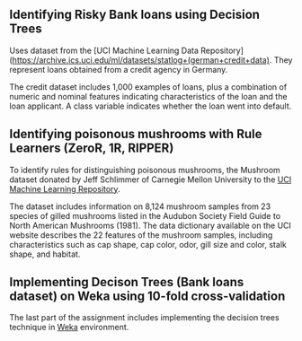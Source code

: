 ## Identifying Risky Bank loans using Decision Trees

Uses dataset from the [UCI Machine Learning Data Repository](https://archive.ics.uci.edu/ml/datasets/statlog+(german+credit+data). 
They represent loans obtained from a credit agency in Germany.

The credit dataset includes 1,000 examples of loans, plus a combination of numeric and nominal features indicating characteristics of the loan and the loan applicant. A class variable indicates whether the loan went into default.

## Identifying poisonous mushrooms with Rule Learners (ZeroR, 1R, RIPPER)

To identify rules for distinguishing poisonous mushrooms, the Mushroom dataset donated by Jeff Schlimmer of Carnegie Mellon University to the [UCI Machine Learning Repository](http://archive.ics.uci.edu/ml/datasets/Mushroom).

The dataset includes information on 8,124 mushroom samples from 23 species of gilled mushrooms listed in the Audubon Society Field Guide to North American Mushrooms (1981). The data dictionary available on the UCI website describes the 22 features of the mushroom samples, including characteristics such as cap shape, cap color, odor, gill size and color, stalk shape, and habitat.

## Implementing Decison Trees (Bank loans dataset) on Weka using 10-fold cross-validation

The last part of the assignment includes implementing the decision trees technique in [Weka](http://www.cs.waikato.ac.nz/ml/index.html) environment.


